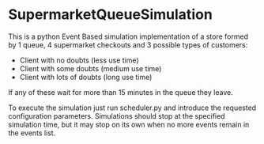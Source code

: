# SupermarketQueueSimulation 
This is a python Event Based simulation implementation of a store formed by 1 queue, 4 supermarket checkouts and 3 possible types of customers:

- Client with no doubts (less use time) 
- Client with some doubts (medium use time) 
- Client with lots of doubts (long use time) 
  
If any of these wait for more than 15 minutes in the queue they leave.

To execute the simulation just run scheduler.py and introduce the requested configuration parameters.
Simulations should stop at the specified simulation time, but it may stop on its own when no more events remain in the events list. 
